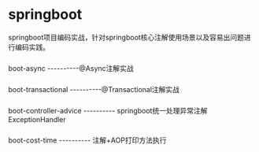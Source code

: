 # springboot
springboot项目编码实战，针对springboot核心注解使用场景以及容易出问题进行编码实践。

###
boot-async ----------@Async注解实战
###

###
boot-transactional ----------@Transactional注解实战
###

###
boot-controller-advice ---------- springboot统一处理异常注解ExceptionHandler
###

###
boot-cost-time ---------- 注解+AOP打印方法执行
###

